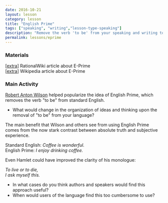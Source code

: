 ```yaml
---
date: 2016-10-21
layout: lesson
category: lesson
title: "English Prime"
tags: ["speaking", "writing","lesson-type-speaking"]
description: "Remove the verb 'to be' from your speaking and writing to improve clarity"
permalink: lessons/eprime
---
```

### Materials
[<a href="http://rationalwiki.org/wiki/E-Prime" target="_blank">extra</a>] RationalWiki article about E-Prime  
[<a href="https://en.wikipedia.org/wiki/E-Prime" target="_blank">extra</a>] Wikipedia article about E-Prime

### Main Activity
<a href="https://en.wikipedia.org/wiki/Robert_Anton_Wilson" target="_blank">Robert Anton Wilson</a> helped popularize the idea of English Prime, which removes the verb "to be" from standard English.

- What would change in the organization of ideas and thinking upon the removal of "to be" from your language?

The main benefit that Wilson and others see from using English Prime comes from the now stark contrast between absolute truth and subjective experience. 

Standard English: *Coffee is wonderful.*  
English Prime: *I enjoy drinking coffee.*

Even Hamlet could have improved the clarity of his monologue:  

*To live or to die,  
I ask myself this.*

- In what cases do you think authors and speakers would find this approach useful?
- When would users of the language find this too cumbersome to use? 